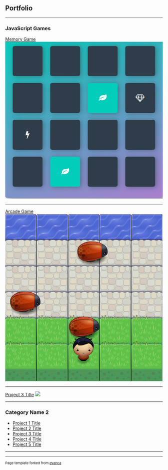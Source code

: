 ## Portfolio

---

### JavaScript Games 

[Memory Game](/sample_page)
<img src="https://github.com/JoeyGalino/JoeyGalino.github.io/blob/master/memory.png"/>

---
[Arcade Game](/pdf/sample_presentation.pdf)
<img src="https://github.com/JoeyGalino/JoeyGalino.github.io/blob/master/Arcade.png"/>

---
[Project 3 Title](http://example.com/)
<img src="images/dummy_thumbnail.jpg?raw=true"/>

---

### Category Name 2

- [Project 1 Title](http://example.com/)
- [Project 2 Title](http://example.com/)
- [Project 3 Title](http://example.com/)
- [Project 4 Title](http://example.com/)
- [Project 5 Title](http://example.com/)

---




---
<p style="font-size:11px">Page template forked from <a href="https://github.com/evanca/quick-portfolio">evanca</a></p>
<!-- Remove above link if you don't want to attibute -->
